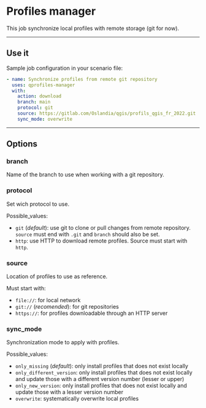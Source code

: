 # Profiles manager

This job synchronize local profiles with remote storage (git for now).

----

## Use it

Sample job configuration in your scenario file:

```yaml
- name: Synchronize profiles from remote git repository
  uses: qprofiles-manager
  with:
    action: download
    branch: main
    protocol: git
    source: https://gitlab.com/Oslandia/qgis/profils_qgis_fr_2022.git
    sync_mode: overwrite
```

----

## Options

### branch

Name of the branch to use when working with a git repository.

### protocol

Set wich protocol to use.

Possible_values:

- `git` (_default_): use git to clone or pull changes from remote repository. `source` must end with `.git` and `branch` should also be set.
- `http`: use HTTP to download remote profiles. Source must start with `http`.

### source

Location of profiles to use as reference.

Must start with:

- `file://`: for local network
- `git://` (_recomended_): for git repositories
- `https://`: for profiles downloadable through an HTTP server

### sync_mode

Synchronization mode to apply with profiles.

Possible_values:

- `only_missing` (_default_): only install profiles that does not exist locally
- `only_different_version`: only install profiles that does not exist locally and update those with a different version number (lesser or upper)
- `only_new_version`: only install profiles that does not exist locally and update those with a lesser version number
- `overwrite`: systematically overwrite local profiles
